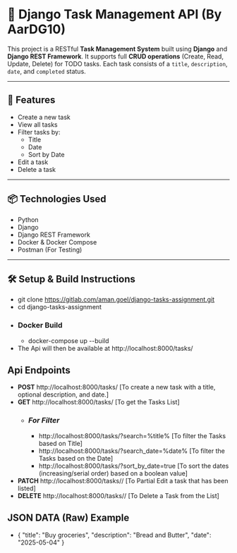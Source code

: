 # 📝 Django Task Management API (By AarDG10)

This project is a RESTful **Task Management System** built using **Django** and **Django REST Framework**. It supports full **CRUD operations** (Create, Read, Update, Delete) for TODO tasks. Each task consists of a `title`, `description`, `date`, and `completed` status.

---

## 🚀 Features

- Create a new task
- View all tasks
- Filter tasks by:
  - Title
  - Date
  - Sort by Date
- Edit a task
- Delete a task

---

## 📦 Technologies Used

- Python
- Django
- Django REST Framework
- Docker & Docker Compose
- Postman (For Testing)

---

## 🛠️ Setup & Build Instructions

- git clone https://gitlab.com/aman.goel/django-tasks-assignment.git
- cd django-tasks-assignment
- ### Docker Build
    - docker-compose up --build
- The Api will then be available at http://localhost:8000/tasks/

## Api Endpoints
- **POST** http://localhost:8000/tasks/ [To create a new task with a title, optional description, and date.]
- **GET**  http://localhost:8000/tasks/ [To get the Tasks List]
    - ### *For Filter*
        - http://localhost:8000/tasks/?search=%title% [To filter the Tasks based on Title]
        - http://localhost:8000/tasks/?search_date=%date% [To filter the Tasks based on the Date]
        - http://localhost:8000/tasks/?sort_by_date=true [To sort the dates (increasing/serial order) based on a boolean value]
- **PATCH** http://localhost:8000/tasks/<id>/ [To Partial Edit a task that has been listed]
- **DELETE** http://localhost:8000/tasks/<id>/ [To Delete a Task from the List]


## JSON DATA (Raw) Example
-   {
        "title": "Buy groceries",
        "description": "Bread and Butter",
        "date": "2025-05-04"
    }
